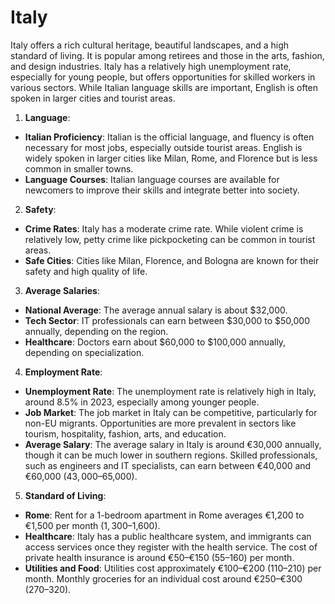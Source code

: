 # Italy

Italy offers a rich cultural heritage, beautiful landscapes, and a high standard of living. It is popular among retirees and those in the arts, fashion, and design industries. Italy has a relatively high unemployment rate, especially for young people, but offers opportunities for skilled workers in various sectors. While Italian language skills are important, English is often spoken in larger cities and tourist areas.

1.  **Language**:
-   **Italian Proficiency**: Italian is the official language, and fluency is often necessary for most jobs, especially outside tourist areas. English is widely spoken in larger cities like Milan, Rome, and Florence but is less common in smaller towns.
-   **Language Courses**: Italian language courses are available for newcomers to improve their skills and integrate better into society.
2.  **Safety**:
-   **Crime Rates**: Italy has a moderate crime rate. While violent crime is relatively low, petty crime like pickpocketing can be common in tourist areas.
-   **Safe Cities**: Cities like Milan, Florence, and Bologna are known for their safety and high quality of life.
3.  **Average Salaries**:
-   **National Average**: The average annual salary is about $32,000.
-   **Tech Sector**: IT professionals can earn between $30,000 to $50,000 annually, depending on the region.
-   **Healthcare**: Doctors earn about $60,000 to $100,000 annually, depending on specialization.
4.  **Employment Rate**:
-   **Unemployment Rate**: The unemployment rate is relatively high in Italy, around 8.5% in 2023, especially among younger people.
-   **Job Market**: The job market in Italy can be competitive, particularly for non-EU migrants. Opportunities are more prevalent in sectors like tourism, hospitality, fashion, arts, and education.
-   **Average Salary**: The average salary in Italy is around €30,000 annually, though it can be much lower in southern regions. Skilled professionals, such as engineers and IT specialists, can earn between €40,000 and €60,000 ($43,000–$65,000).
5.  **Standard of Living**:
-   **Rome**: Rent for a 1-bedroom apartment in Rome averages €1,200 to €1,500 per month ($1,300–$1,600).
-   **Healthcare**: Italy has a public healthcare system, and immigrants can access services once they register with the health service. The cost of private health insurance is around €50–€150 ($55–$160) per month.
-   **Utilities and Food**: Utilities cost approximately €100–€200 ($110–$210) per month. Monthly groceries for an individual cost around €250–€300 ($270–$320).

